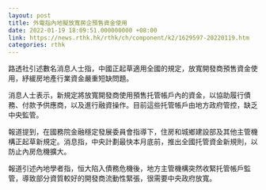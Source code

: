 ```yaml
---
layout: post
title: 外電指內地擬放寬房企預售資金使用
date: 2022-01-19 18:09:51.000000000 +08:00
link: https://news.rthk.hk/rthk/ch/component/k2/1629597-20220119.htm
categories: rthk
---
```


路透社引述數名消息人士指，中國正起草適用全國的規定，放寬開發商預售資金使用，紓緩房地產行業資金嚴重短缺問題。

消息人士表示，新規定將放寬開發商使用預售托管帳戶內的資金，以協助履行債務、付款予供應商，以及進行融資操作。目前這些托管帳戶由地方政府管控，缺乏中央監管。

報道提到，在國務院金融穩定發展委員會指導下，住房和城鄉建設部及其他主管機構正起草新規定。消息指，中央計劃最快本月底前，推出全國托管資金新規則，以防止內房危機擴大。

報道引述內地學者指，恒大陷入債務危機後，地方主管機構突然收緊托管帳戶監管，導致部分資質較好的開發商流動性緊張，很需要中央政府放寬。
